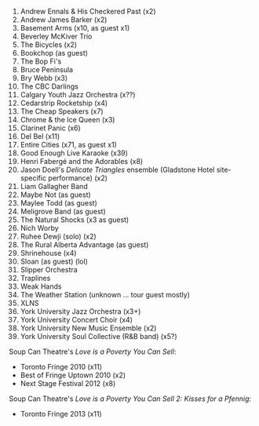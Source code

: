 1. Andrew Ennals & His Checkered Past (x2)
1. Andrew James Barker (x2)
1. Basement Arms (x10, as guest x1)
1. Beverley McKiver Trio
1. The Bicycles (x2)
1. Bookchop (as guest)
1. The Bop Fi's
1. Bruce Peninsula
1. Bry Webb (x3)
1. The CBC Darlings
1. Calgary Youth Jazz Orchestra (x??)
1. Cedarstrip Rocketship (x4)
1. The Cheap Speakers (x7)
1. Chrome & the Ice Queen (x3)
1. Clarinet Panic (x6)
1. Del Bel (x11)
1. Entire Cities (x71, as guest x1)
1. Good Enough Live Karaoke (x39)
1. Henri Fabergé and the Adorables (x8)
1. Jason Doell's _Delicate Triangles_ ensemble (Gladstone Hotel site-specific performance) (x2)
1. Liam Gallagher Band
1. Maybe Not (as guest)
1. Maylee Todd (as guest)
1. Meligrove Band (as guest)
1. The Natural Shocks (x3 as guest)
1. Nich Worby
1. Ruhee Dewji (solo) (x2)
1. The Rural Alberta Advantage (as guest)
1. Shrinehouse (x4)
1. Sloan (as guest) (lol)
1. Slipper Orchestra
1. Traplines
1. Weak Hands
1. The Weather Station (unknown ... tour guest mostly)
1. XLNS
1. York University Jazz Orchestra (x3+)
1. York University Concert Choir (x4)
1. York University New Music Ensemble (x2)
1. York University Soul Collective (R&B band) (x5?)

Soup Can Theatre's _Love is a Poverty You Can Sell_:
* Toronto Fringe 2010 (x11)
* Best of Fringe Uptown 2010 (x2)
* Next Stage Festival 2012 (x8)

Soup Can Theatre's _Love is a Poverty You Can Sell 2: Kisses for a Pfennig_:
* Toronto Fringe 2013 (x11)
